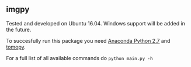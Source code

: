 ## imgpy

Tested and developed on Ubuntu 16.04. Windows support will be added in the future.

To succesfully run this package you need [Anaconda Python 2.7](https://www.continuum.io/downloads) and [tomopy](https://anaconda.org/dgursoy/tomopy).

For a full list of all available commands do `python main.py -h`
